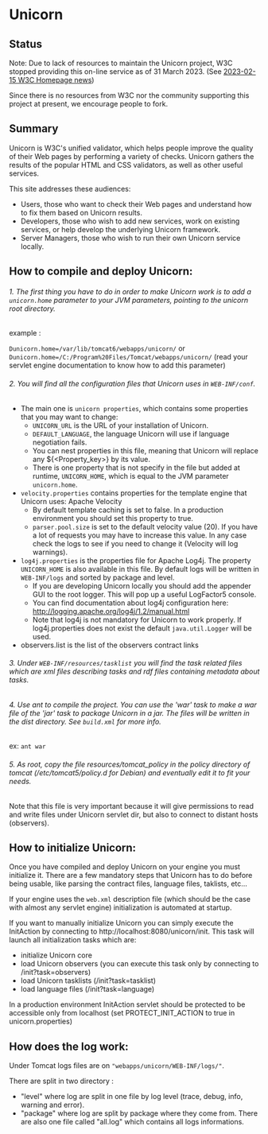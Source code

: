 # Unicorn

## Status

Note: Due to lack of resources to maintain the Unicorn project, W3C stopped providing this on-line service as of 31 March 2023. (See [2023-02-15 W3C Homepage news](https://www.w3.org/blog/news/archives/9826))

Since there is no resources from W3C nor the community supporting this project at present, we encourage people to fork.

## Summary

Unicorn is W3C's unified validator, which helps people improve the quality of their Web pages by performing a variety of checks. Unicorn gathers the results of the popular HTML and CSS validators, as well as other useful services.

This site addresses these audiences:

* Users, those who want to check their Web pages and understand how to fix them based on Unicorn results.
* Developers, those who wish to add new services, work on existing services, or help develop the underlying Unicorn framework.
* Server Managers, those who wish to run their own Unicorn service locally. 

## How to compile and deploy Unicorn:

###### 1. The first thing you have to do in order to make Unicorn work is to add a `unicorn.home` parameter to your JVM parameters, pointing to the unicorn root directory.

example : 

`Dunicorn.home=/var/lib/tomcat6/webapps/unicorn/` or `Dunicorn.home=/C:/Program%20Files/Tomcat/webapps/unicorn/` (read your servlet engine documentation to know how to add this parameter)


###### 2. You will find all the configuration files that Unicorn uses in `WEB-INF/conf`.

* The main one is `unicorn properties`, which contains some properties that you may want to change:
	* `UNICORN_URL` is the URL of your installation of Unicorn.
	* `DEFAULT_LANGUAGE`, the language Unicorn will use if language negotiation fails.
	* You can nest properties in this file, meaning that Unicorn will replace any ${<Property_key>} by its value.
	* There is one property that is not specify in the file but added at runtime, `UNICORN_HOME`, which is equal to the JVM parameter `unicorn.home`.
* `velocity.properties` contains properties for the template engine that Unicorn uses: Apache Velocity
	* By default template caching is set to false. In a production environment you should set this property to true.
	* `parser.pool.size` is set to the default velocity value (20). If you have a lot of requests you may have to increase this value. In any case check the logs to see if you need to change it (Velocity will log warnings).
* `log4j.properties` is the properties file for Apache Log4j. The property `UNICORN_HOME` is also available in this file. By default logs will be written in `WEB-INF/logs` and sorted by package and level.
	* If you are developing Unicorn locally you should add the appender GUI to the root logger. This will pop up a useful LogFactor5 console.
	* You can find documentation about log4j configuration here: http://logging.apache.org/log4j/1.2/manual.html
	* Note that log4j is not mandatory for Unicorn to work properly. If log4j.properties does not exist the default `java.util.Logger` will be used.
* observers.list is the list of the observers contract links


###### 3. Under `WEB-INF/resources/tasklist` you will find the task related files which are xml files describing tasks and rdf files containing metadata about tasks.


###### 4. Use ant to compile the project. You can use the 'war' task to make a war file of the 'jar' task to package Unicorn in a jar. The files will be written in the dist directory. See `build.xml` for more info.
ex: `ant war`


###### 5. As root, copy the file resources/tomcat_policy in the policy directory of tomcat (/etc/tomcat5/policy.d for Debian) and eventually edit it to fit your needs.
Note that this file is very important because it will give permissions to read and write files under Unicorn servlet dir, but also to connect to distant hosts (observers).


## How to initialize Unicorn:

Once you have compiled and deploy Unicorn on your engine you must initialize it. There are a few mandatory steps that Unicorn has to do before being usable, like parsing the contract files, language files, taklists, etc...

If your engine uses the `web.xml` description file (which should be the case with almost any servlet engine) initialization is automated at startup.

If you want to manually initialize Unicorn you can simply execute the InitAction by connecting to http://localhost:8080/unicorn/init. This task will launch all initialization tasks which are:
* initialize Unicorn core
* load Unicorn observers (you can execute this task only by connecting to /init?task=observers)
* load Unicorn tasklists (/init?task=tasklist)
* load language files (/init?task=language)

In a production environment InitAction servlet should be protected to be accessible only from localhost (set PROTECT_INIT_ACTION to true in unicorn.properties)

## How does the log work:

Under Tomcat logs files are on `"webapps/unicorn/WEB-INF/logs/"`.

There are split in two directory :
* "level" where log are split in one file by log level (trace, debug, info, warning and error).
* "package" where log are split by package where they come from. There are also one file called "all.log" which contains all logs informations.
